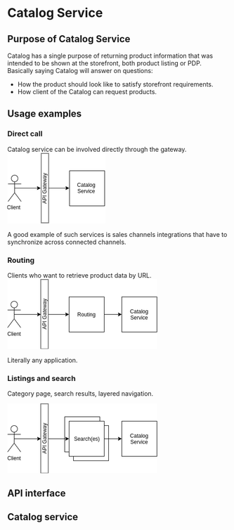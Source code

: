 # Catalog Service

## Purpose of Catalog Service
Catalog has a single purpose of returning product information that was intended to be shown at the storefront, both product listing or PDP.
Basically saying Catalog will answer on questions:
* How the product should look like to satisfy storefront requirements.
* How client of the Catalog can request products.

## Usage examples

### Direct call
Catalog service can be involved directly through the gateway.
![Dirrect call](images/catalog-usage-01-01.png)

A good example of such services is sales channels integrations that have to synchronize across connected channels.

### Routing
Clients who want to retrieve product data by URL.
![Routing](images/catalog-usage-01-02.png)

Literally any application.


### Listings and search

Category page, search results, layered navigation.

![Routing](images/catalog-usage-01-03.png)



## API interface

## Catalog service 

